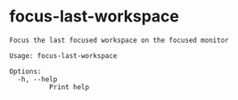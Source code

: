 # focus-last-workspace

```
Focus the last focused workspace on the focused monitor

Usage: focus-last-workspace

Options:
  -h, --help
          Print help

```